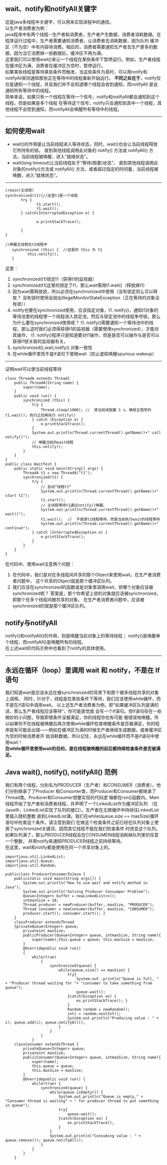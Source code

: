 ## wait、notify和notifyAll关键字    
这是java多线程中关键字，可以用来实现进程中的通信。  
以生产者消费者为例：  
  java程序中有两个线程--生产者和消费者，生产者产生数据，消费者消耗数据。在程序运行过程中，生产者需要通知消费者，让消费者去消耗数据，因为队列
  缓冲区（不为空）中有内容待消费。相应的，消费者需要通知生产者去生产更多的数据，因为当它消费掉一些数据后，缓冲区不再为满。  
  这里我们可以使用wait()来让一个线程在某些条件下暂停运行。例如，生产者线程在缓冲区为满，消费者在缓冲区为空时，暂停运行。  
  如果某些线程是等待某些条件而触发，当这些条件为真时，可以用notify和notifyAll来同通知那些正在等待中的线程重新开始运行。
  **不同之处在于**，notify仅仅是通知一个线程，并且我们并不会知道哪个线程会收到通知，而notifyAll
  是会通知所有等待中的线程。  
  简单来说，如果只有一个线程在等待一个信号，notify和notifyAll都会通知到这个线程，但是如果是多个线程
  在等待这个信号，notify只会通知到其中一个线程，其他线程不会受到通知，而notifyAll会唤醒所有等待中的线程。  
  - - -
  
  ## 如何使用wait  
 - wait()的作用是让当前线程进入等待状态，同时，wait()也会让当前线程释放它所持有的锁。
 直到其他线程调用此对象的 notify() 方法或 notifyAll() 方法，当前线程被唤醒，进入“就绪状态”。
- wait(long timeout)让当前线程处于“等待(阻塞)状态”，
直到其他线程调用此对象的notify()方法或 notifyAll() 方法，或者超过指定的时间量，当前线程被唤醒，进入“就绪状态”。  
- - -  
```
//main(主线程)
synchronized(t1){//这里t1是一个线程
       try {
              t1.start();
              t1.wait();
       } catch(InterruptedException e) {
    
              e.printStackTrace();
    
       }
}
```  
```
//唤醒主线程在t1线程中
   synchronized (this) {  //这里的 this 为 t1
          this.notify();
   }
```  
这里：  
1. synchronized(t1)锁定t1（获得t1的监视器）  
2. synchronized(t1)这里的锁定了t1，那么wait需用t1.wait()（释放掉t1）  
3. 因为wait需释放锁，所以必须在synchronized中使用（没有锁定则么可以释放？
没有锁时使用会抛出IllegalMonitorStateException（正在等待的对象没有锁））  
4. notify也要在synchronized使用，应该指定对象，t1. notify()，通知t1对象的等待池里的线程使一个线程进入锁定池，然后与锁定池中的线程争夺锁。那么为什么要在synchronized使用呢？
 t1. notify()需要通知一个等待池中的线程，那么这时我们必须得获得t1的监视器（需要使用synchronized），才能对其操作，
 t1. notify()程序只是知道要对t1操作，但是是否可以操作与是否可以获得t1锁关联的监视器有关。  
5. synchronized(),wait,notify() 对象一致性  
6. 在while循环里而不是if语句下使用wait（防止虚假唤醒spurious wakeup）  
- - -  
证明wait可以使当前线程等待
```
class ThreadA extends Thread{
    public ThreadA(String name) {
        super(name);
    }
    public void run() {
        synchronized (this) {
            try {                       
                Thread.sleep(1000); //  使当前线阻塞 1 s，确保主程序的 t1.wait(); 执行之后再执行 notify()
            } catch (Exception e) {
                e.printStackTrace();
            }           
            System.out.println(Thread.currentThread().getName()+" call notify()");
            // 唤醒当前的wait线程
            this.notify();
        }
    }
}
public class WaitTest {
    public static void main(String[] args) {
        ThreadA t1 = new ThreadA("t1");
        synchronized(t1) {
            try {
                // 启动“线程t1”
                System.out.println(Thread.currentThread().getName()+" start t1");
                t1.start();
                // 主线程等待t1通过notify()唤醒。
                System.out.println(Thread.currentThread().getName()+" wait()");
                t1.wait();  //  不是使t1线程等待，而是当前执行wait的线程等待
                System.out.println(Thread.currentThread().getName()+" continue");
            } catch (InterruptedException e) {
                e.printStackTrace();
            }
        }
    }
}
```  
在代码中，使用wait注意两个问题：  
1. 在代码中，我们是对在多线程间共享的那个Object来使用wait。在生产者消费者问题中，
这个共享的Object就是那个缓冲区队列。  
2. 我们应该在synchronized的函数或是对象里调用wait，但哪个对象应该被synchronized呢？
答案是，那个你希望上锁的对象就应该被synchronized，即那个在多个线程间被共享的对象。
在生产者消费者问题中，应该被synchronized的就是那个缓冲区队列。  
  
 ## notify与notifyAll
 notify()和notifyAll()的作用，则是唤醒当前对象上的等待线程；
 notify()是唤醒单个线程，而notifyAll()是唤醒所有的线程。  
 在上述wait的代码示例中也看到了notify的具体使用。  
 - - - 
 
 ## 永远在循环（loop）里调用 wait 和 notify，不是在 If 语句
 我们知道wait是应该永远在被synchronized的背景下和那个被多线程共享的对象上调用。
 同时，针对于，线程是在某些条件下等待，我们应该使用while循环，而不是在if语句中调用wait。
 以上述生产者消费者为例，即“如果缓冲区队列是满的话，那么生产者线程应该等待”，你可能直觉就
 会写一个if语句。但if语句存在一些微妙的小问题，导致即使条件没被满足，你的线程你也有可能
 被错误地唤醒。所以如果你不在线程被唤醒后再次使用while循环检查唤醒条件是否被满足，你的程
 序就有可能会出错——例如在缓冲区为满的时候生产者继续生成数据，或者缓冲区为空的时候消费者开
 始消耗数据。所以记住，永远在while循环而不是if语句中使用wait！  
 **在while循环里使用wait的目的，是在线程被唤醒的前后都持续检查条件是否被满足。**  
 
 ## Java wait(), notify(), notifyAll() 范例
我们有两个线程，分别名为PRODUCER（生产者）和CONSUMER（消费者），他们分别继承了了Producer
和Consumer类，而Producer和Consumer都继承了Thread类。Producer和Consumer想要实现的代码逻
辑都在run()函数内。Main线程开始了生产者和消费者线程，并声明了一个LinkedList作为缓冲区队列
（在Java中，LinkedList实现了队列的接口）。生产者在无限循环中持续往LinkedList里插入随机整数
直到LinkedList满。我们在while(queue.size == maxSize)循环语句中检查这个条件。请注意到我们
在做这个检查条件之前已经在队列对象上使用了synchronized关键词，因而其它线程不能在我们检查条件
时改变这个队列。如果队列满了，那么PRODUCER线程会在CONSUMER线程消耗掉队列里的任意一个整数，
并用notify来通知PRODUCER线程之前持续等待。  
在这里，wait和notify都是使用在同一个共享对象上的。  
```
importjava.util.LinkedList; 
importjava.util.Queue; 
importjava.util.Random; 

publicclass ProducerConsumerInJava { 
    publicstatic void main(String args[]) { 
        System.out.println("How to use wait and notify method in Java");
        System.out.println("Solving Producer Consumper Problem");
        Queue<Integer> buffer = newLinkedList<>(); 
        intmaxSize = 10;
        Thread producer = newProducer(buffer, maxSize, "PRODUCER");
        Thread consumer = newConsumer(buffer, maxSize, "CONSUMER");
        producer.start(); consumer.start(); } 
    }
    classProducer extendsThread 
    {privateQueue<Integer> queue; 
        privateint maxSize; 
        publicProducer(Queue<Integer> queue, intmaxSize, String name){ 
            super(name);this.queue = queue; this.maxSize = maxSize; 
        }
        @Overridepublic void run() 
        {
            while(true)
                {
                    synchronized(queue) { 
                        while(queue.size() == maxSize) { 
                            try{ 
                                System.out .println("Queue is full, " + "Producer thread waiting for "+ "consumer to take something from queue");
                                queue.wait();
                            }catch(Exception ex) { 
                                ex.printStackTrace(); } 
                            }
                            Random random = newRandom(); 
                            inti = random.nextInt(); 
                            System.out.println("Producing value : " + i); queue.add(i); queue.notifyAll(); 
                        }
                    }
                }
            }
    classConsumer extendsThread { 
        privateQueue<Integer> queue; 
        privateint maxSize; 
        publicConsumer(Queue<Integer> queue, intmaxSize, String name){ 
            super(name);
            this.queue = queue; 
            this.maxSize = maxSize; 
        }
        @Overridepublic void run() { 
            while(true) { 
                synchronized(queue) { 
                    while(queue.isEmpty()) { 
                        System.out.println("Queue is empty," + "Consumer thread is waiting" + " for producer thread to put something in queue");
                        try{ 
                            queue.wait();
                        }catch(Exception ex) { 
                            ex.printStackTrace();
                        }
                    }
                    System.out.println("Consuming value : " + queue.remove()); queue.notifyAll(); 
                }
            }
        }
    }
``` 